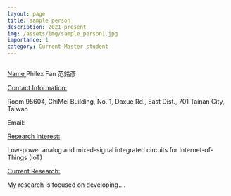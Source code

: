 ```yaml
---
layout: page
title: sample person
description: 2021-present
img: /assets/img/sample_person1.jpg
importance: 1
category: Current Master student
---
```


<div class="row">
    <div class="col-sm-8 mt-3 mt-md-0">
        <img class="img-fluid rounded z-depth-1" src="{{ '/assets/img/sample_person1.jpg' | relative_url }}" alt="" title="example image"/>
    </div>
</div>

<a href="#"> Name </a> Philex Fan 范銘彥

<a href="#"> Contact Information: </a>

<p>Room 95604, ChiMei Building, No. 1, Daxue Rd., East Dist., 701 Tainan City, Taiwan</p>
Email: 

<a href="#"> Research Interest: </a>

Low-power analog and mixed-signal integrated circuits for Internet-of-Things (IoT)

<a href="#"> Current Research: </a>

My research is focused on developing.... 